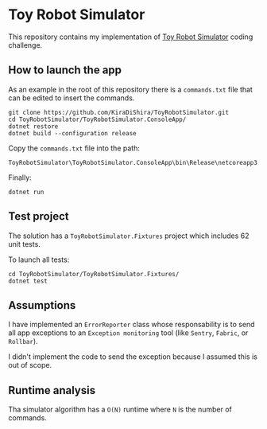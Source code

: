 # Toy Robot Simulator

This repository contains my implementation of [Toy Robot Simulator](https://github.com/nandowalter-lm/toy_robot#toy-robot-simulator) coding challenge.

## How to launch the app

As an example in the root of this repository there is a `commands.txt` file that can be edited to insert the commands.

```
git clone https://github.com/KiraDiShira/ToyRobotSimulator.git
cd ToyRobotSimulator/ToyRobotSimulator.ConsoleApp/
dotnet restore
dotnet build --configuration release
```

Copy the `commands.txt` file into the path:

```
ToyRobotSimulator\ToyRobotSimulator.ConsoleApp\bin\Release\netcoreapp3.0\
```

Finally:

```
dotnet run 
```

## Test project

The solution has a `ToyRobotSimulator.Fixtures` project which includes 62 unit tests.

To launch all tests:

```
cd ToyRobotSimulator/ToyRobotSimulator.Fixtures/
dotnet test
```

## Assumptions

I have implemented an `ErrorReporter` class whose responsability is to send all app exceptions to an `Exception monitoring` tool (like `Sentry`, `Fabric`, or `Rollbar`).

I didn't implement the code to send the exception because I assumed this is out of scope.

## Runtime analysis

Tha simulator algorithm has a `O(N)` runtime where `N` is the number of commands.

